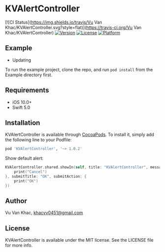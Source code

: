 # KVAlertController

[![CI Status](https://img.shields.io/travis/Vu Van Khac/KVAlertController.svg?style=flat)](https://travis-ci.org/Vu Van Khac/KVAlertController)
[![Version](https://img.shields.io/cocoapods/v/KVAlertController.svg?style=flat)](https://cocoapods.org/pods/KVAlertController)
[![License](https://img.shields.io/cocoapods/l/KVAlertController.svg?style=flat)](https://cocoapods.org/pods/KVAlertController)
[![Platform](https://img.shields.io/cocoapods/p/KVAlertController.svg?style=flat)](https://cocoapods.org/pods/KVAlertController)

## Example

* Updating

To run the example project, clone the repo, and run `pod install` from the Example directory first.

## Requirements

* iOS 10.0+
* Swift 5.0

## Installation

KVAlertController is available through [CocoaPods](https://cocoapods.org). To install
it, simply add the following line to your Podfile:

```ruby
pod 'KVAlertController', '~> 1.0.2'
```

Show default alert:
```swift
KVAlertController.shared.showIn(self, title: "KVAlertController", message: "My fullname is Vu Van Khac", cancelTitle: "CANCEL", cancelAction: {
    print("Cancel")
}, submitTitle: "OK", submitAction: {
    print("OK")
})
```

## Author

Vu Van Khac, khacvv0451@gmail.com

## License

KVAlertController is available under the MIT license. See the LICENSE file for more info.
